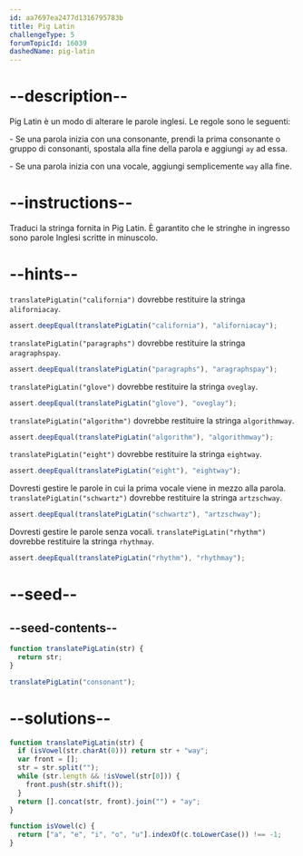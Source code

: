 ```yaml
---
id: aa7697ea2477d1316795783b
title: Pig Latin
challengeType: 5
forumTopicId: 16039
dashedName: pig-latin
---
```


# --description--

Pig Latin è un modo di alterare le parole inglesi. Le regole sono le seguenti:

\- Se una parola inizia con una consonante, prendi la prima consonante o gruppo di consonanti, spostala alla fine della parola e aggiungi `ay` ad essa.

\- Se una parola inizia con una vocale, aggiungi semplicemente `way` alla fine.

# --instructions--

Traduci la stringa fornita in Pig Latin. È garantito che le stringhe in ingresso sono parole Inglesi scritte in minuscolo.

# --hints--

`translatePigLatin("california")` dovrebbe restituire la stringa `aliforniacay`.

```js
assert.deepEqual(translatePigLatin("california"), "aliforniacay");
```

`translatePigLatin("paragraphs")` dovrebbe restituire la stringa `aragraphspay`.

```js
assert.deepEqual(translatePigLatin("paragraphs"), "aragraphspay");
```

`translatePigLatin("glove")` dovrebbe restituire la stringa `oveglay`.

```js
assert.deepEqual(translatePigLatin("glove"), "oveglay");
```

`translatePigLatin("algorithm")` dovrebbe restituire la stringa `algorithmway`.

```js
assert.deepEqual(translatePigLatin("algorithm"), "algorithmway");
```

`translatePigLatin("eight")` dovrebbe restituire la stringa `eightway`.

```js
assert.deepEqual(translatePigLatin("eight"), "eightway");
```

Dovresti gestire le parole in cui la prima vocale viene in mezzo alla parola. `translatePigLatin("schwartz")` dovrebbe restituire la stringa `artzschway`.

```js
assert.deepEqual(translatePigLatin("schwartz"), "artzschway");
```

Dovresti gestire le parole senza vocali. `translatePigLatin("rhythm")` dovrebbe restituire la stringa `rhythmay`.

```js
assert.deepEqual(translatePigLatin("rhythm"), "rhythmay");
```

# --seed--

## --seed-contents--

```js
function translatePigLatin(str) {
  return str;
}

translatePigLatin("consonant");
```

# --solutions--

```js
function translatePigLatin(str) {
  if (isVowel(str.charAt(0))) return str + "way";
  var front = [];
  str = str.split("");
  while (str.length && !isVowel(str[0])) {
    front.push(str.shift());
  }
  return [].concat(str, front).join("") + "ay";
}

function isVowel(c) {
  return ["a", "e", "i", "o", "u"].indexOf(c.toLowerCase()) !== -1;
}
```
